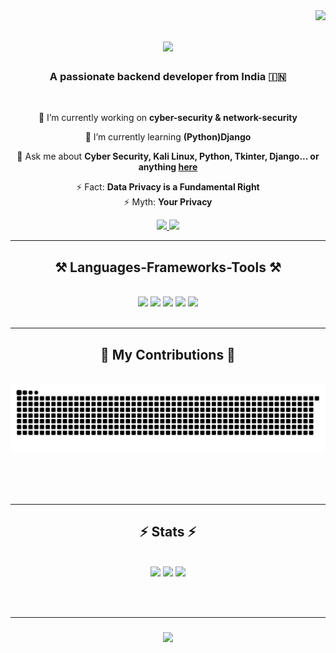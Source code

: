 <img align="right" src="https://visitor-badge.laobi.icu/badge?page_id=anonym-saurab.anonym-saurab" />

<h1 align="center">
    <img src="https://readme-typing-svg.herokuapp.com/?font=Righteous&size=35&center=true&vCenter=true&width=500&height=70&duration=4000&lines=Hey+There!+👋;+I'm+Saurab!;" />
</h1>

<h3 align="center">A passionate backend developer from India 🇮🇳</h3>

<br/>

<div align="center">
 
 🔭 I’m currently working on **cyber-security & network-security**
 
 🌱 I’m currently learning **(Python)Django**

 💬 Ask me about **Cyber Security, Kali Linux, Python, Tkinter, Django... or anything [here](https://github.com/anonym-saurab/anonym-saurab/issues)**

 ⚡ Fact:  **Data Privacy is a Fundamental Right**
 <br>
 ⚡ Myth:  **Your Privacy**
 
 </div>
 
<div align="center"> 
  <a href="mailto:226320075@gkv.ac.in">
    <img src="https://img.shields.io/badge/Gmail-333333?style=for-the-badge&logo=gmail&logoColor=red" />
  </a>
  <a href="https://linkedin.com/in/anonym-saurab2729/" target="_blank">
    <img src="https://img.shields.io/badge/LinkedIn-0077B5?style=for-the-badge&logo=linkedin&logoColor=white" target="_blank" />
  </a>
</div>

 <hr/>
 
<h2 align="center">⚒️ Languages-Frameworks-Tools ⚒️</h2>
<br/>
<div align="center">
    <a>
    <img src="https://img.shields.io/badge/html-005571?style=for-the-badge&logo=HTML&logoColor=white"/>
    <img src="https://img.shields.io/badge/python-5091CD?style=for-the-badge&logo=Python&logoColor=white"/>
    <img src="https://img.shields.io/badge/django-4E5EE4?logo=Django&logoColor=fff&style=for-the-badge"/>
    <img src="https://img.shields.io/badge/mongodb-000000?style=for-the-badge&logo=MongoDB&logoColor=white"/>
    </a>
    <a>
    <img src="https://img.shields.io/badge/tkinter-333?style=for-the-badge&logo=Tkinter(Python)&logoColor=0093DD"/>
    </a>
</div>

<br/>
<hr/>

<div align="center">
  <h2>🐍 My Contributions 🐍</h2>
  <br>
  <img alt="snake eating my contributions" src="https://raw.githubusercontent.com/anonym-saurab/anonym-saurab/output/github-contribution-grid-snake.svg" />
  
  <br/><br/><br/>
</div>

<hr/>

<h2 align="center">⚡ Stats ⚡</h2>
<br>
<div align=center>
<!-- <h2><img src="https://media.giphy.com/media/gJnjM552Kz2uUQvJEf/giphy.gif" width="40"> <b>GitHub Stats</b></h2> <br/>
<table border="10px solid black"> -->
<tr>
<td>
<img width="400px" src="https://github-readme-stats.vercel.app/api?username=anonym-saurab&include_all_commits=true&count_private=true&show_icons=true&line_height=20&theme=dark"/>
</td>
<td><img src="https://github-readme-stats.vercel.app/api/top-langs?username=anonym-saurab&show_icons=true&locale=en&layout=compact&theme=dark"/>
</td>
<td>
<img width="355px" src="https://github-readme-streak-stats.herokuapp.com/?user=anonym-saurab&theme=dark" />
</td>
</tr>
</table>
    

</div>

<br/><br/>
<hr/>

<h3 align="center">
    <img src="https://readme-typing-svg.herokuapp.com/?font=Righteous&size=25&center=true&vCenter=true&width=500&height=70&duration=1500&lines=Thanks+for+visiting!+✌️;+Shoot+me+a+message+on+Linkedin!;Let's+collab!+:)">
</h3>

<br/>
    

   
